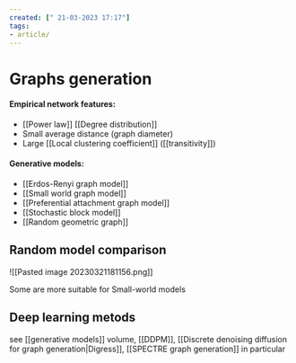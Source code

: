 ```yaml
---
created: [" 21-03-2023 17:17"]
tags:
- article/
---
```


# Graphs generation

#### Empirical network features:
- [[Power law]] [[Degree distribution]]
- Small average distance (graph diameter)
- Large [[Local clustering coefficient]] ([[transitivity]])
#### Generative models:
- [[Erdos-Renyi graph model]]
- [[Small world graph model]]
- [[Preferential attachment graph model]]
- [[Stochastic block model]]
- [[Random geometric graph]]


## Random model comparison

![[Pasted image 20230321181156.png]]

Some are more suitable for Small-world models


## Deep learning metods
see [[generative models]] volume, [[DDPM]], [[Discrete denoising diffusion for graph generation|Digress]], [[SPECTRE graph generation]] in particular

